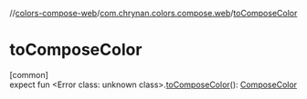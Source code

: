 //[colors-compose-web](../../index.md)/[com.chrynan.colors.compose.web](index.md)/[toComposeColor](to-compose-color.md)

# toComposeColor

[common]\
expect fun <!---  GfmCommand {"@class":"org.jetbrains.dokka.gfm.ResolveLinkGfmCommand","dri":{"packageName":"","classNames":"<Error class: unknown class>","callable":null,"target":{"@class":"org.jetbrains.dokka.links.PointingToDeclaration"},"extra":null}} --->&lt;Error class: unknown class&gt;<!--- --->.[toComposeColor](to-compose-color.md)(): [ComposeColor](-compose-color/index.md)
